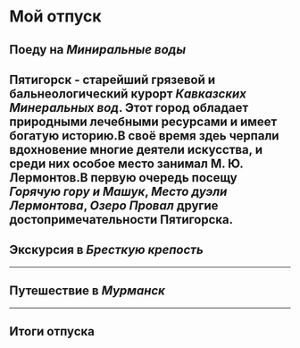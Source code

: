 # Мой отпуск

## Поеду на *Миниральные воды*
**Пятигорск** - старейший грязевой и бальнеологический курорт *Кавказских Минеральных вод*. Этот город обладает
природными лечебными ресурсами и имеет богатую историю.В своё время здеь черпали вдохновение многие деятели искусства,
и среди них особое место занимал **М. Ю. Лермонтов**.В первую очередь посещу *Горячую гору и Машук*, *Место дуэли Лермонтова*, *Озеро Провал* другие достопримечательности **Пятигорска**.
---
## Экскурсия в *Бресткую крепость*

---
## Путешествие в *Мурманск*
---

## Итоги отпуска